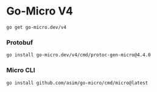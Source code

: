 # Go-Micro V4
```
go get go-micro.dev/v4
```

### Protobuf
```
go install go-micro.dev/v4/cmd/protoc-gen-micro@4.4.0
```

### Micro CLI
```
go install github.com/asim/go-micro/cmd/micro@latest
```